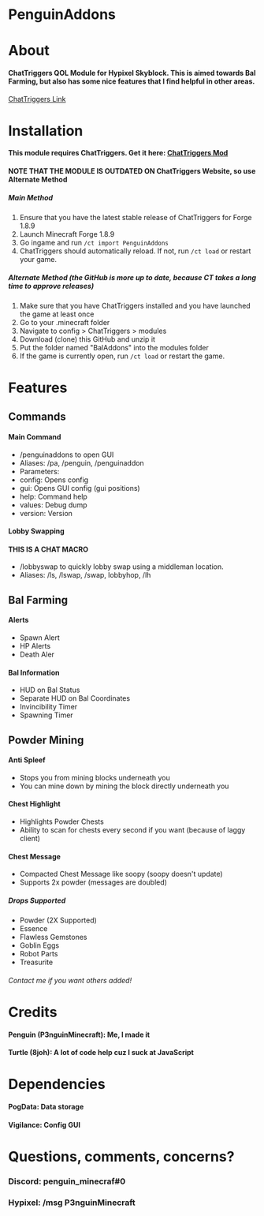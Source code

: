 # PenguinAddons
# About
#### ChatTriggers QOL Module for Hypixel Skyblock. This is aimed towards Bal Farming, but also has some nice features that I find helpful in other areas. 
[ChatTriggers Link](https://www.chattriggers.com/modules/v/PenguinAddons)

# Installation
#### This module requires ChatTriggers. Get it here: **[ChatTriggers Mod](https://www.chattriggers.com/)**

#### NOTE THAT THE MODULE IS OUTDATED ON ChatTriggers Website, so use Alternate Method

##### Main Method
1. Ensure that you have the latest stable release of ChatTriggers for Forge 1.8.9
2. Launch Minecraft Forge 1.8.9
3. Go ingame and run `/ct import PenguinAddons`
4. ChatTriggers should automatically reload. If not, run `/ct load` or restart your game.


##### Alternate Method (the GitHub is more up to date, because CT takes a long time to approve releases)
1. Make sure that you have ChatTriggers installed and you have launched the game at least once
2. Go to your .minecraft folder
3. Navigate to config > ChatTriggers > modules
4. Download (clone) this GitHub and unzip it
5. Put the folder named "BalAddons" into the modules folder
6. If the game is currently open, run `/ct load` or restart the game.

# Features
## Commands

#### Main Command
- /penguinaddons to open GUI
- Aliases: /pa, /penguin, /penguinaddon
- Parameters: 
-   config: Opens config
-   gui: Opens GUI config (gui positions)
-   help: Command help
-   values: Debug dump
-   version: Version

#### Lobby Swapping
#### THIS IS A CHAT MACRO
- /lobbyswap to quickly lobby swap using a middleman location. 
- Aliases: /ls, /lswap, /swap, lobbyhop, /lh


## Bal Farming
#### Alerts
- Spawn Alert
- HP Alerts
- Death Aler
#### Bal Information
- HUD on Bal Status
- Separate HUD on Bal Coordinates
- Invincibility Timer
- Spawning Timer

## Powder Mining
#### Anti Spleef
- Stops you from mining blocks underneath you
- You can mine down by mining the block directly underneath you
#### Chest Highlight
- Highlights Powder Chests
- Ability to scan for chests every second if you want (because of laggy client)
#### Chest Message
- Compacted Chest Message like soopy (soopy doesn't update)
- Supports 2x powder (messages are doubled)
##### Drops Supported
- Powder (2X Supported)
- Essence
- Flawless Gemstones
- Goblin Eggs
- Robot Parts
- Treasurite
###### Contact me if you want others added!

# Credits
#### Penguin (P3nguinMinecraft): Me, I made it
#### Turtle (8joh): A lot of code help cuz I suck at JavaScript

# Dependencies
#### PogData: Data storage
#### Vigilance: Config GUI

# Questions, comments, concerns?
### Discord: penguin_minecraf#0
### Hypixel: /msg P3nguinMinecraft
